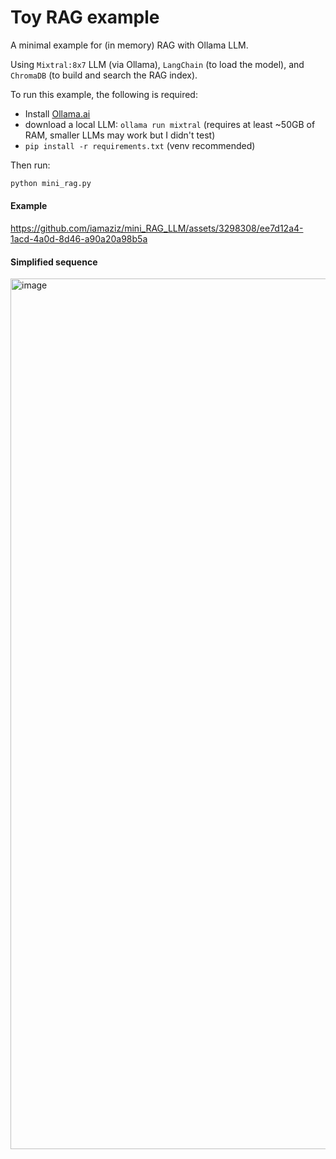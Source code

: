 # Toy RAG example

A minimal example for (in memory) RAG with Ollama LLM.

Using `Mixtral:8x7` LLM (via Ollama), `LangChain` (to load the model), and `ChromaDB` (to build and search the RAG index).


To run this example, the following is required:

- Install [Ollama.ai](https://ollama.ai)
- download a local LLM: `ollama run mixtral` (requires at least ~50GB of RAM, smaller LLMs may work but I didn't test)
- `pip install -r requirements.txt` (venv recommended)

Then run:

```bash
python mini_rag.py
```

#### Example

https://github.com/iamaziz/mini_RAG_LLM/assets/3298308/ee7d12a4-1acd-4a0d-8d46-a90a20a98b5a


#### Simplified sequence

<img width="1393" alt="image" src="https://github.com/iamaziz/mini_RAG_LLM/assets/3298308/51620747-0e30-4710-a1a6-2bad4b8005d2">

<!--
sequenceDiagram
    participant User as "User Input"
    participant RAG as "Query RAG System"
    participant LLM_Prompt as "Build LLM's Prompt"
    participant LLM as "Ask the LLM"
    participant Response as "Return LLM Response"
    User->>RAG: Provide input
    RAG->>LLM_Prompt: Provide relevant context
    LLM_Prompt->>LLM: Provide prompt using RAG result
    LLM->>Response: Generate response based on prompt
    Response->>User: Display LLM response
-->
